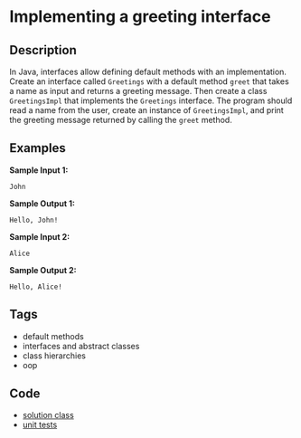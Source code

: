 # Implementing a greeting interface
## Description
In Java, interfaces allow defining default methods with an implementation. Create an interface called `Greetings` with a default method `greet` that takes a name as input and returns a greeting message. Then create a class `GreetingsImpl` that implements the `Greetings` interface. The program should read a name from the user, create an instance of `GreetingsImpl`, and print the greeting message returned by calling the `greet` method.

## Examples
**Sample Input 1:**
```console
John
```

**Sample Output 1:**
```console
Hello, John!
```

**Sample Input 2:**
```console
Alice
```

**Sample Output 2:**
```console
Hello, Alice!
```

## Tags
- default methods
- interfaces and abstract classes
- class hierarchies
- oop

## Code
- [solution class](./src/main/java/dev/nj/solutions/GreetingInterface.java)
- [unit tests](./src/test/java/GreetingInterfaceTest.java)